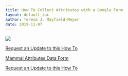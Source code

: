 ```yaml
---
title: How To Collect Attributes with a Google Form
layout: default_toc
author: Teresa J. Mayfield-Meyer
date: 2019-11-07
---
```

![](https://raw.githubusercontent.com/ArctosDB/documentation-wiki/gh-pages/tutorial_images/Bear%20Work%20in%20Progress.JPG) 

[Request an Update to this How To](https://github.com/ArctosDB/documentation-wiki/issues/new?assignees=&labels=How+To+Update&template=how-to-update.md&title=How+To+%5Badd+title%5D+update)

<a href="https://forms.gle/fEUajRmB79NHdmCK9">Mammal Attributes Data Form</a>

[Request an Update to this How To](https://github.com/ArctosDB/documentation-wiki/issues/new?assignees=&labels=How+To+Update&template=how-to-update.md&title=How+To+%5Badd+title%5D+update)

